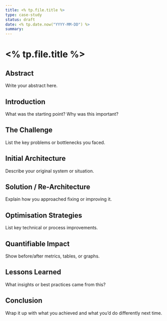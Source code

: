 ```yaml
---
title: <% tp.file.title %>
type: case-study
status: draft
date: <% tp.date.now("YYYY-MM-DD") %>
summary:
---
```


# <% tp.file.title %>

## Abstract
Write your abstract here.

## Introduction
What was the starting point? Why was this important?

## The Challenge
List the key problems or bottlenecks you faced.

## Initial Architecture
Describe your original system or situation.

## Solution / Re-Architecture
Explain how you approached fixing or improving it.

## Optimisation Strategies
List key technical or process improvements.

## Quantifiable Impact
Show before/after metrics, tables, or graphs.

## Lessons Learned
What insights or best practices came from this?

## Conclusion
Wrap it up with what you achieved and what you’d do differently next time.